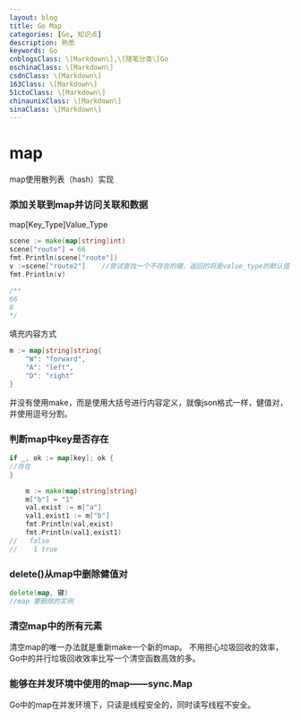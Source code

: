 ```yaml
---
layout: blog
title: Go Map
categories: [Go, 知识点]
description: 熟悉
keywords: Go
cnblogsClass: \[Markdown\],\[随笔分类\]Go
oschinaClass: \[Markdown\]
csdnClass: \[Markdown\]
163Class: \[Markdown\]
51ctoClass: \[Markdown\]
chinaunixClass: \[Markdown\]
sinaClass: \[Markdown\]
---
```


# map
map使用散列表（hash）实现

### 添加关联到map并访问关联和数据
map[Key_Type]Value_Type

```go
scene := make(map[string]int)
scene["route"] = 66
fmt.Println(scene["route"])
v :=scene["route2"]    //尝试查找一个不存在的键，返回的将是value_type的默认值
fmt.Println(v)

/**
66
0
*/
```

填充内容方式
```go
m := map[string]string{
    "W": "forward",
    "A": "left",
    "D": "right"
}
```
并没有使用make，而是使用大括号进行内容定义，就像json格式一样，健值对，并使用逗号分割。

###  判断map中key是否存在
```go
if _, ok := map[key]; ok {
//存在
}
```

```go
    m := make(map[string]string)
	m["b"] = "1"
	val,exist := m["a"]
	val1,exist1 := m["b"]
	fmt.Println(val,exist)
	fmt.Println(val1,exist1)
//	 false
//    1 true

```

### delete()从map中删除健值对
```go
delete(map, 键)
//map 要删除的实例
```

### 清空map中的所有元素
清空map的唯一办法就是重新make一个新的map。
不用担心垃圾回收的效率，Go中的并行垃圾回收效率比写一个清空函数高效的多。

### 能够在并发环境中使用的map——sync.Map
Go中的map在并发环境下，只读是线程安全的，同时读写线程不安全。